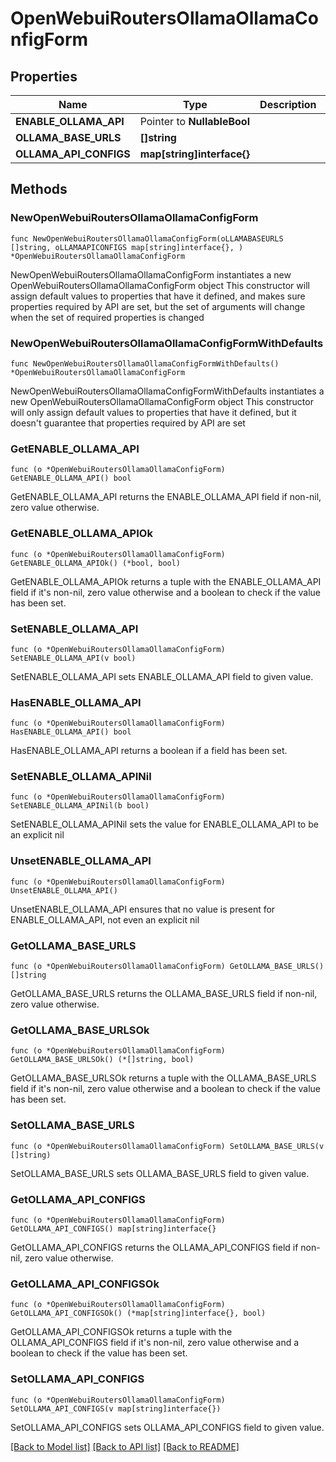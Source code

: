 # OpenWebuiRoutersOllamaOllamaConfigForm

## Properties

Name | Type | Description | Notes
------------ | ------------- | ------------- | -------------
**ENABLE_OLLAMA_API** | Pointer to **NullableBool** |  | [optional] 
**OLLAMA_BASE_URLS** | **[]string** |  | 
**OLLAMA_API_CONFIGS** | **map[string]interface{}** |  | 

## Methods

### NewOpenWebuiRoutersOllamaOllamaConfigForm

`func NewOpenWebuiRoutersOllamaOllamaConfigForm(oLLAMABASEURLS []string, oLLAMAAPICONFIGS map[string]interface{}, ) *OpenWebuiRoutersOllamaOllamaConfigForm`

NewOpenWebuiRoutersOllamaOllamaConfigForm instantiates a new OpenWebuiRoutersOllamaOllamaConfigForm object
This constructor will assign default values to properties that have it defined,
and makes sure properties required by API are set, but the set of arguments
will change when the set of required properties is changed

### NewOpenWebuiRoutersOllamaOllamaConfigFormWithDefaults

`func NewOpenWebuiRoutersOllamaOllamaConfigFormWithDefaults() *OpenWebuiRoutersOllamaOllamaConfigForm`

NewOpenWebuiRoutersOllamaOllamaConfigFormWithDefaults instantiates a new OpenWebuiRoutersOllamaOllamaConfigForm object
This constructor will only assign default values to properties that have it defined,
but it doesn't guarantee that properties required by API are set

### GetENABLE_OLLAMA_API

`func (o *OpenWebuiRoutersOllamaOllamaConfigForm) GetENABLE_OLLAMA_API() bool`

GetENABLE_OLLAMA_API returns the ENABLE_OLLAMA_API field if non-nil, zero value otherwise.

### GetENABLE_OLLAMA_APIOk

`func (o *OpenWebuiRoutersOllamaOllamaConfigForm) GetENABLE_OLLAMA_APIOk() (*bool, bool)`

GetENABLE_OLLAMA_APIOk returns a tuple with the ENABLE_OLLAMA_API field if it's non-nil, zero value otherwise
and a boolean to check if the value has been set.

### SetENABLE_OLLAMA_API

`func (o *OpenWebuiRoutersOllamaOllamaConfigForm) SetENABLE_OLLAMA_API(v bool)`

SetENABLE_OLLAMA_API sets ENABLE_OLLAMA_API field to given value.

### HasENABLE_OLLAMA_API

`func (o *OpenWebuiRoutersOllamaOllamaConfigForm) HasENABLE_OLLAMA_API() bool`

HasENABLE_OLLAMA_API returns a boolean if a field has been set.

### SetENABLE_OLLAMA_APINil

`func (o *OpenWebuiRoutersOllamaOllamaConfigForm) SetENABLE_OLLAMA_APINil(b bool)`

 SetENABLE_OLLAMA_APINil sets the value for ENABLE_OLLAMA_API to be an explicit nil

### UnsetENABLE_OLLAMA_API
`func (o *OpenWebuiRoutersOllamaOllamaConfigForm) UnsetENABLE_OLLAMA_API()`

UnsetENABLE_OLLAMA_API ensures that no value is present for ENABLE_OLLAMA_API, not even an explicit nil
### GetOLLAMA_BASE_URLS

`func (o *OpenWebuiRoutersOllamaOllamaConfigForm) GetOLLAMA_BASE_URLS() []string`

GetOLLAMA_BASE_URLS returns the OLLAMA_BASE_URLS field if non-nil, zero value otherwise.

### GetOLLAMA_BASE_URLSOk

`func (o *OpenWebuiRoutersOllamaOllamaConfigForm) GetOLLAMA_BASE_URLSOk() (*[]string, bool)`

GetOLLAMA_BASE_URLSOk returns a tuple with the OLLAMA_BASE_URLS field if it's non-nil, zero value otherwise
and a boolean to check if the value has been set.

### SetOLLAMA_BASE_URLS

`func (o *OpenWebuiRoutersOllamaOllamaConfigForm) SetOLLAMA_BASE_URLS(v []string)`

SetOLLAMA_BASE_URLS sets OLLAMA_BASE_URLS field to given value.


### GetOLLAMA_API_CONFIGS

`func (o *OpenWebuiRoutersOllamaOllamaConfigForm) GetOLLAMA_API_CONFIGS() map[string]interface{}`

GetOLLAMA_API_CONFIGS returns the OLLAMA_API_CONFIGS field if non-nil, zero value otherwise.

### GetOLLAMA_API_CONFIGSOk

`func (o *OpenWebuiRoutersOllamaOllamaConfigForm) GetOLLAMA_API_CONFIGSOk() (*map[string]interface{}, bool)`

GetOLLAMA_API_CONFIGSOk returns a tuple with the OLLAMA_API_CONFIGS field if it's non-nil, zero value otherwise
and a boolean to check if the value has been set.

### SetOLLAMA_API_CONFIGS

`func (o *OpenWebuiRoutersOllamaOllamaConfigForm) SetOLLAMA_API_CONFIGS(v map[string]interface{})`

SetOLLAMA_API_CONFIGS sets OLLAMA_API_CONFIGS field to given value.



[[Back to Model list]](../README.md#documentation-for-models) [[Back to API list]](../README.md#documentation-for-api-endpoints) [[Back to README]](../README.md)


